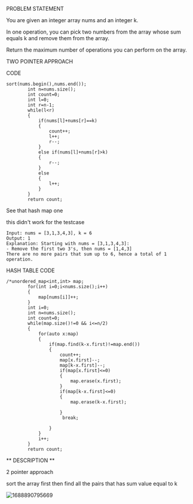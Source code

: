 PROBLEM STATEMENT 

You are given an integer array nums and an integer k.

In one operation, you can pick two numbers from the array whose sum equals k and remove them from the array.

Return the maximum number of operations you can perform on the array.

TWO POINTER APPROACH 

CODE
```
sort(nums.begin(),nums.end());
        int n=nums.size();
        int count=0;
        int l=0;
        int r=n-1;
        while(l<r)
        {
            if(nums[l]+nums[r]==k)
            {
                count++;
                l++;
                r--;
            }
            else if(nums[l]+nums[r]>k)
            {
                r--;
            }
            else
            {
                l++;
            }
        }
        return count;
```

See that hash map one 

this didn't work for the testcase 
```
Input: nums = [3,1,3,4,3], k = 6
Output: 1
Explanation: Starting with nums = [3,1,3,4,3]:
- Remove the first two 3's, then nums = [1,4,3]
There are no more pairs that sum up to 6, hence a total of 1 operation.
```

HASH TABLE CODE

```
/*unordered_map<int,int> map;
        for(int i=0;i<nums.size();i++)
        {
            map[nums[i]]++;
        }
        int i=0;
        int n=nums.size();
        int count=0;
        while(map.size()!=0 && i<=n/2)
        {
            for(auto x:map)
            {
                if(map.find(k-x.first)!=map.end())
                {
                    count++;
                    map[x.first]--;
                    map[k-x.first]--;
                    if(map[x.first]<=0)
                    {
                        map.erase(x.first);
                    }
                    if(map[k-x.first]<=0)
                    {
                        map.erase(k-x.first);
                       
                    }
                     break;
                    
                }
            }
            i++;
        }
        return count;
```

** DESCRIPTION **
 
 2 pointer approach 
 
 sort the array first then find all the pairs that has sum value equal to k 

 ![1688890795669](https://github.com/Chaithra007/Practice-/assets/107351787/66683825-a5e3-44cc-a92b-93cf25a856e6)

 

